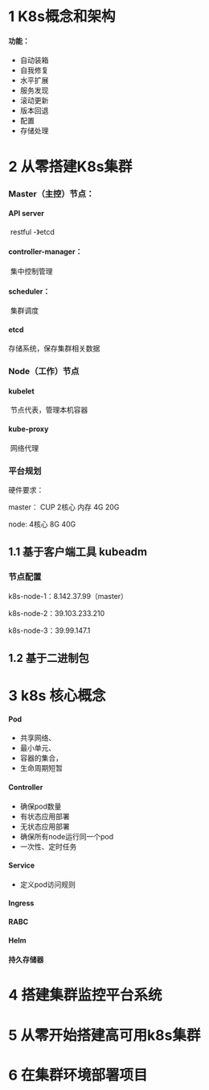 # 1 K8s概念和架构

#### 功能：

- 自动装箱
- 自我修复
- 水平扩展
- 服务发现
- 滚动更新
- 版本回退
- 配置
- 存储处理



# 2 从零搭建K8s集群

### Master（主控）节点：

#### API server

​	restful -》etcd

#### controller-manager：

​	集中控制管理

#### scheduler：

​	集群调度

#### etcd

存储系统，保存集群相关数据

### Node（工作）节点

#### kubelet

​	节点代表，管理本机容器

#### kube-proxy

​	网络代理



### 平台规划

硬件要求：

master： CUP 2核心 内存 4G 20G

node:  4核心 8G 40G

## 1.1 基于客户端工具 kubeadm

### 节点配置

k8s-node-1：8.142.37.99（master）

k8s-node-2：39.103.233.210

k8s-node-3：39.99.147.1



## 1.2 基于二进制包



# 3 k8s 核心概念

#### Pod

- 共享网络、
- 最小单元、
- 容器的集合，
- 生命周期短暂

#### Controller

- 确保pod数量
- 有状态应用部署
- 无状态应用部署
- 确保所有node运行同一个pod
- 一次性、定时任务

#### Service

- 定义pod访问规则

#### Ingress

#### RABC 

#### Helm

#### 持久存储器



# 4 搭建集群监控平台系统



# 5 从零开始搭建高可用k8s集群



# 6 在集群环境部署项目

